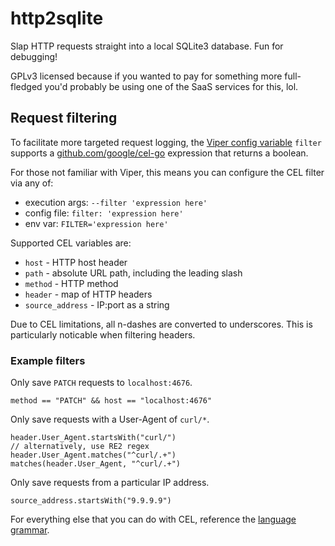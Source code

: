 # http2sqlite

Slap HTTP requests straight into a local SQLite3 database. Fun for debugging!

GPLv3 licensed because if you wanted to pay for something more full-fledged you'd probably be using one of the SaaS services for this, lol.


## Request filtering

To facilitate more targeted request logging, the [Viper config variable](https://github.com/spf13/viper) `filter` supports a [github.com/google/cel-go](https://github.com/google/cel-go) expression that returns a boolean. 


For those not familiar with Viper, this means you can configure the CEL filter via any of:

* execution args: `--filter 'expression here'`
* config file: `filter: 'expression here'`
* env var: `FILTER='expression here'`

Supported CEL variables are:

* `host` - HTTP host header
* `path` - absolute URL path, including the leading slash
* `method` - HTTP method
* `header` - map of HTTP headers
* `source_address` - IP:port as a string

Due to CEL limitations, all n-dashes are converted to underscores. This is particularly noticable when filtering headers.

### Example filters

Only save `PATCH` requests to `localhost:4676`.

```
method == "PATCH" && host == "localhost:4676"
```

Only save requests with a User-Agent of `curl/*`.

```
header.User_Agent.startsWith("curl/")
// alternatively, use RE2 regex
header.User_Agent.matches("^curl/.+")
matches(header.User_Agent, "^curl/.+")
```

Only save requests from a particular IP address.

```
source_address.startsWith("9.9.9.9")
```

For everything else that you can do with CEL, reference the [language grammar](https://github.com/google/cel-spec/blob/master/doc/langdef.md#syntax).